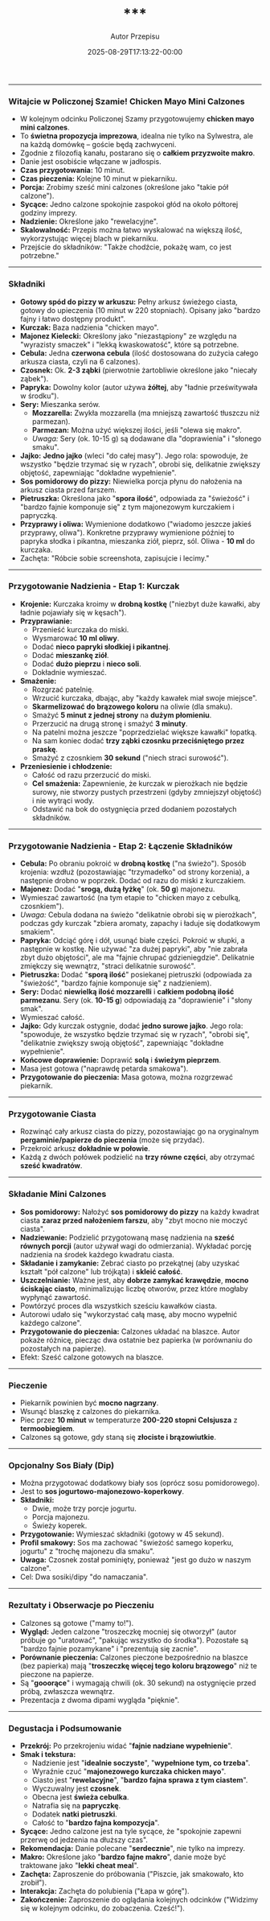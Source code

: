 ﻿---
draft: true
title: "***"
author: "Autor Przepisu"
recipe_image: images/recipe-headers/default.avif
date: 2025-08-29T17:13:22-00:00
categories: ["do-kategoryzacji"]
tags: ["draft"]
tagline: "Przepis do sformatowania"
servings: 4
prep_time: 15
cook: true
cook_time: 30
calories: 300
protein: 20
fat: 10
carbohydrate: 25
---
***

### **Witajcie w Policzonej Szamie! Chicken Mayo Mini Calzones**

*   W kolejnym odcinku Policzonej Szamy przygotowujemy **chicken mayo mini calzones**.
*   To **świetna propozycja imprezowa**, idealna nie tylko na Sylwestra, ale na każdą domówkę – goście będą zachwyceni.
*   Zgodnie z filozofią kanału, postarano się o **całkiem przyzwoite makro**.
*   Danie jest osobiście włączane w jadłospis.
*   **Czas przygotowania:** 10 minut.
*   **Czas pieczenia:** Kolejne 10 minut w piekarniku.
*   **Porcja:** Zrobimy sześć mini calzones (określone jako "takie pół calzone").
*   **Sycące:** Jedno calzone spokojnie zaspokoi głód na około półtorej godziny imprezy.
*   **Nadzienie:** Określone jako "rewelacyjne".
*   **Skalowalność:** Przepis można łatwo wyskalować na większą ilość, wykorzystując więcej blach w piekarniku.
*   Przejście do składników: "Także chodźcie, pokażę wam, co jest potrzebne."

***

### **Składniki**

*   **Gotowy spód do pizzy w arkuszu:** Pełny arkusz świeżego ciasta, gotowy do upieczenia (10 minut w 220 stopniach). Opisany jako "bardzo fajny i łatwo dostępny produkt".
*   **Kurczak:** Baza nadzienia "chicken mayo".
*   **Majonez Kielecki:** Określony jako "niezastąpiony" ze względu na "wyrazisty smaczek" i "lekką kwaskowatość", które są potrzebne.
*   **Cebula:** Jedna **czerwona cebula** (ilość dostosowana do zużycia całego arkusza ciasta, czyli na 6 calzones).
*   **Czosnek:** Ok. **2-3 ząbki** (pierwotnie żartobliwie określone jako "niecały ząbek").
*   **Papryka:** Dowolny kolor (autor używa **żółtej**, aby "ładnie prześwitywała w środku").
*   **Sery:** Mieszanka serów.
    *   **Mozzarella:** Zwykła mozzarella (ma mniejszą zawartość tłuszczu niż parmezan).
    *   **Parmezan:** Można użyć większej ilości, jeśli "olewa się makro".
    *   *Uwaga:* Sery (ok. 10-15 g) są dodawane dla "doprawienia" i "słonego smaku".
*   **Jajko:** **Jedno jajko** (wleci "do całej masy"). Jego rola: spowoduje, że wszystko "będzie trzymać się w ryzach", obrobi się, delikatnie zwiększy objętość, zapewniając "dokładne wypełnienie".
*   **Sos pomidorowy do pizzy:** Niewielka porcja płynu do nałożenia na arkusz ciasta przed farszem.
*   **Pietruszka:** Określona jako "**spora ilość**", odpowiada za "świeżość" i "bardzo fajnie komponuje się" z tym majonezowym kurczakiem i papryczką.
*   **Przyprawy i oliwa:** Wymienione dodatkowo ("wiadomo jeszcze jakieś przyprawy, oliwa"). Konkretne przyprawy wymienione później to papryka słodka i pikantna, mieszanka ziół, pieprz, sól. Oliwa - **10 ml** do kurczaka.
*   Zachęta: "Róbcie sobie screenshota, zapisujcie i lecimy."

***

### **Przygotowanie Nadzienia - Etap 1: Kurczak**

*   **Krojenie:** Kurczaka kroimy w **drobną kostkę** ("niezbyt duże kawałki, aby ładnie pojawiały się w kęsach").
*   **Przyprawianie:**
    *   Przenieść kurczaka do miski.
    *   Wysmarować **10 ml oliwy**.
    *   Dodać **nieco papryki słodkiej i pikantnej**.
    *   Dodać **mieszankę ziół**.
    *   Dodać **dużo pieprzu** i **nieco soli**.
    *   Dokładnie wymieszać.
*   **Smażenie:**
    *   Rozgrzać patelnię.
    *   Wrzucić kurczaka, dbając, aby "każdy kawałek miał swoje miejsce".
    *   **Skarmelizować do brązowego koloru** na oliwie (dla smaku).
    *   Smażyć **5 minut z jednej strony** na **dużym płomieniu**.
    *   Przerzucić na drugą stronę i smażyć **3 minuty**.
    *   Na patelni można jeszcze "poprzedzielać większe kawałki" łopatką.
    *   Na sam koniec dodać **trzy ząbki czosnku przeciśniętego przez praskę**.
    *   Smażyć z czosnkiem **30 sekund** ("niech straci surowość").
*   **Przeniesienie i chłodzenie:**
    *   Całość od razu przerzucić do miski.
    *   **Cel smażenia:** Zapewnienie, że kurczak w pierożkach nie będzie surowy, nie stworzy pustych przestrzeni (gdyby zmniejszył objętość) i nie wytrąci wody.
    *   Odstawić na bok do ostygnięcia przed dodaniem pozostałych składników.

***

### **Przygotowanie Nadzienia - Etap 2: Łączenie Składników**

*   **Cebula:** Po obraniu pokroić w **drobną kostkę** ("na świeżo"). Sposób krojenia: wzdłuż (pozostawiając "trzymadełko" od strony korzenia), a następnie drobno w poprzek. Dodać od razu do miski z kurczakiem.
*   **Majonez:** Dodać "**srogą, dużą łyżkę**" (ok. **50 g**) majonezu.
*   Wymieszać zawartość (na tym etapie to "chicken mayo z cebulką, czosnkiem").
*   *Uwaga:* Cebula dodana na świeżo "delikatnie obrobi się w pierożkach", podczas gdy kurczak "zbiera aromaty, zapachy i ładuje się dodatkowym smakiem".
*   **Papryka:** Odciąć górę i dół, usunąć białe części. Pokroić w słupki, a następnie w kostkę. Nie używać "za dużej papryki", aby "nie zabrała zbyt dużo objętości", ale ma "fajnie chrupać gdzieniegdzie". Delikatnie zmiękczy się wewnątrz, "straci delikatnie surowość".
*   **Pietruszka:** Dodać "**sporą ilość**" posiekanej pietruszki (odpowiada za "świeżość", "bardzo fajnie komponuje się" z nadzieniem).
*   **Sery:** Dodać **niewielką ilość mozzarelli** i **całkiem podobną ilość parmezanu**. Sery (ok. **10-15 g**) odpowiadają za "doprawienie" i "słony smak".
*   Wymieszać całość.
*   **Jajko:** Gdy kurczak ostygnie, dodać **jedno surowe jajko**. Jego rola: "spowoduje, że wszystko będzie trzymać się w ryzach", "obrobi się", "delikatnie zwiększy swoją objętość", zapewniając "dokładne wypełnienie".
*   **Końcowe doprawienie:** Doprawić **solą** i **świeżym pieprzem**.
*   Masa jest gotowa ("naprawdę petarda smakowa").
*   **Przygotowanie do pieczenia:** Masa gotowa, można rozgrzewać piekarnik.

***

### **Przygotowanie Ciasta**

*   Rozwinąć cały arkusz ciasta do pizzy, pozostawiając go na oryginalnym **pergaminie/papierze do pieczenia** (może się przydać).
*   Przekroić arkusz **dokładnie w połowie**.
*   Każdą z dwóch połówek podzielić na **trzy równe części**, aby otrzymać **sześć kwadratów**.

***

### **Składanie Mini Calzones**

*   **Sos pomidorowy:** Nałożyć **sos pomidorowy do pizzy** na każdy kwadrat ciasta **zaraz przed nałożeniem farszu**, aby "zbyt mocno nie moczyć ciasta".
*   **Nadziewanie:** Podzielić przygotowaną masę nadzienia na **sześć równych porcji** (autor używał wagi do odmierzania). Wykładać porcję nadzienia na środek każdego kwadratu ciasta.
*   **Składanie i zamykanie:** Zebrać ciasto po przekątnej (aby uzyskać kształt "pół calzone" lub trójkąta) i **skleić całość**.
*   **Uszczelnianie:** Ważne jest, aby **dobrze zamykać krawędzie**, **mocno ściskając ciasto**, minimalizując liczbę otworów, przez które mogłaby wypłynąć zawartość.
*   Powtórzyć proces dla wszystkich sześciu kawałków ciasta.
*   Autorowi udało się "wykorzystać całą masę, aby mocno wypełnić każdego calzone".
*   **Przygotowanie do pieczenia:** Calzones układać na blaszce. Autor pokaże różnicę, piecząc dwa ostatnie bez papierka (w porównaniu do pozostałych na papierze).
*   Efekt: Sześć calzone gotowych na blaszce.

***

### **Pieczenie**

*   Piekarnik powinien być **mocno nagrzany**.
*   Wsunąć blaszkę z calzones do piekarnika.
*   Piec przez **10 minut** w temperaturze **200-220 stopni Celsjusza** z **termoobiegiem**.
*   Calzones są gotowe, gdy staną się **złociste i brązowiutkie**.

***

### **Opcjonalny Sos Biały (Dip)**

*   Można przygotować dodatkowy biały sos (oprócz sosu pomidorowego).
*   Jest to **sos jogurtowo-majonezowo-koperkowy**.
*   **Składniki:**
    *   Dwie, może trzy porcje jogurtu.
    *   Porcja majonezu.
    *   Świeży koperek.
*   **Przygotowanie:** Wymieszać składniki (gotowy w 45 sekund).
*   **Profil smakowy:** Sos ma zachować "świeżość samego koperku, jogurtu" z "trochę majonezu dla smaku".
*   **Uwaga:** Czosnek został pominięty, ponieważ "jest go dużo w naszym calzone".
*   Cel: Dwa sosiki/dipy "do namaczania".

***

### **Rezultaty i Obserwacje po Pieczeniu**

*   Calzones są gotowe ("mamy to!").
*   **Wygląd:** Jeden calzone "troszeczkę mocniej się otworzył" (autor próbuje go "uratować", "pakując wszystko do środka"). Pozostałe są "bardzo fajnie pozamykane" i "prezentują się zacnie".
*   **Porównanie pieczenia:** Calzones pieczone bezpośrednio na blaszce (bez papierka) mają "**troszeczkę więcej tego koloru brązowego**" niż te pieczone na papierze.
*   Są "**gooorące**" i wymagają chwili (ok. 30 sekund) na ostygnięcie przed próbą, zwłaszcza wewnątrz.
*   Prezentacja z dwoma dipami wygląda "pięknie".

***

### **Degustacja i Podsumowanie**

*   **Przekrój:** Po przekrojeniu widać "**fajnie nadziane wypełnienie**".
*   **Smak i tekstura:**
    *   Nadzienie jest "**idealnie soczyste**", "**wypełnione tym, co trzeba**".
    *   Wyraźnie czuć "**majonezowego kurczaka chicken mayo**".
    *   Ciasto jest "**rewelacyjne**", "**bardzo fajna sprawa z tym ciastem**".
    *   Wyczuwalny jest **czosnek**.
    *   Obecna jest **świeża cebulka**.
    *   Natrafia się na **papryczkę**.
    *   Dodatek **natki pietruszki**.
    *   Całość to "**bardzo fajna kompozycja**".
*   **Sycące:** Jedno calzone jest na tyle sycące, że "spokojnie zapewni przerwę od jedzenia na dłuższy czas".
*   **Rekomendacja:** Danie polecane "**serdecznie**", nie tylko na imprezy.
*   **Makro:** Określone jako "**bardzo fajne makro**", danie może być traktowane jako "**lekki cheat meal**".
*   **Zachęta:** Zaproszenie do próbowania ("Piszcie, jak smakowało, kto zrobił").
*   **Interakcja:** Zachęta do polubienia ("Łapa w górę").
*   **Zakończenie:** Zaproszenie do oglądania kolejnych odcinków ("Widzimy się w kolejnym odcinku, do zobaczenia. Cześć!").